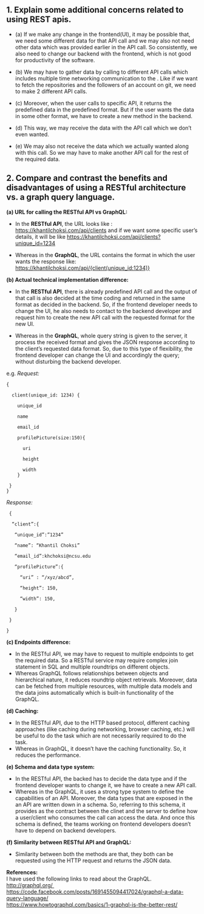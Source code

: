## 1. Explain some additional concerns related to using REST apis.

* (a) If we make any change in the frontend(UI), it may be possible that, 
we need some different data for that API call and we may also not need other data which was provided earlier in the API call. 
So consistently, we also need to change our backend with the frontend, which is not good for productivity of the software.

* (b) We may have to gather data by calling to different API calls which includes multiple time networking communication to the .
Like if we want to fetch the repositories and the followers of an account on git, we need to make 2 different API calls.

* (c) Moreover, when the user calls to specific API, it returns the predefined data in the predefined format. 
But if the user wants the data in some other format, we have to create a new method in the backend.

* (d) This way, we may receive the data with the API call which we don’t even wanted.

* (e) We may also not receive the data which we actually wanted along with this call. 
So we may have to make another API call for the rest of the required data.


## 2. Compare and contrast the benefits and disadvantages of using a RESTful architecture vs. a graph query language.

**(a) URL for calling the RESTful API vs GraphQL:**

 * In the **RESTful API**, the URL looks like : https://khantilchoksi.com/api/clients and if we want some specific user’s details, it will be like https://khantilchoksi.com/api/clients?unique_id=1234

 * Whereas in the **GraphQL**, the URL contains the format in which the user wants the response like: https://khantilchoksi.com/api/{client(unique_id:1234)}
 
**(b) Actual technical implementation difference:**
 
  * In the **RESTful API**, there is already predefined API call and the output of 
 that call is also decided at the time coding and returned in the same format as decided in the backend. 
 So, if the frontend developer needs to change the UI, he also needs to contact to the backend developer and 
 request him to create the new API call with the requested format for the new UI.
 
  * Whereas in the **GraphQL**, whole query string is given to the server, it process the received format and 
 gives the JSON response according to the client’s requested data format. So, due to this type of flexibility, 
 the frontend developer can change the UI and accordingly the query; without disturbing the backend developer.
 
 e.g. *Request:* 

    {
  
      client(unique_id: 1234) {
    
        unique_id  
        
        name          
        
        email_id          
        
        profilePicture(size:150){          
        
          uri            
          
          height            
          
          width            
        }  
        
     }  
    }
 
*Response:*

     {  
 
      “client”:{

       “unique_id”:”1234”  

       “name”: “Khantil Choksi”  

       “email_id”:khchoksi@ncsu.edu  

       “profilePicture”:{  

         “uri” : “/xyz/abcd”,  

         “height”: 150,  

         “width”: 150,  

       }

     }

    }

 

**(c)	Endpoints difference:**

* In the RESTful API, we may have to request to multiple endpoints to get the required data. 
So a RESTful service may require complex join statement in SQL and multiple roundtrips on different objects.
* Whereas GraphQL follows relationships between objects and hierarchical nature, it reduces roundtrip object retrievals. Moreover, data can be fetched from multiple resources, with multiple data models and the data joins automatically which is built-in functionality of the GraphQL.  


**(d)	Caching:**

* In the RESTful API, due to the HTTP based protocol, different caching approaches 
(like caching during networking, browser caching, etc.)  will be useful to do the task which are not necessarily required to do the task.
* Whereas in GraphQL, it doesn’t  have the caching functionality. So, it reduces the performance.

**(e)	Schema and data type system:**

* In the RESTful API, the backed has to decide the data type and if the frontend developer wants to change it, we have to create a new API call.
* Whereas in the GraphQL, it uses a strong type system to define the capabilities of an API. 
Moreover, the data types that are exposed in the an API are written down in a schema. 
So, referring to this schema, it provides as the contract between the clinet and the server to define 
how a user/client who consumes the call can access the data. 
And once this schema is defined, the teams working on frontend developers doesn’t have to depend on backend developers.


**(f)	Similarity between RESTful API and GraphQL:**

* Similarity between both the methods are that, they both can be requested using the HTTP request and returns the JSON data.

**References:**  
  I have used the following links to read about the GraphQL.  
    http://graphql.org/   
    https://code.facebook.com/posts/1691455094417024/graphql-a-data-query-language/  
    https://www.howtographql.com/basics/1-graphql-is-the-better-rest/  
